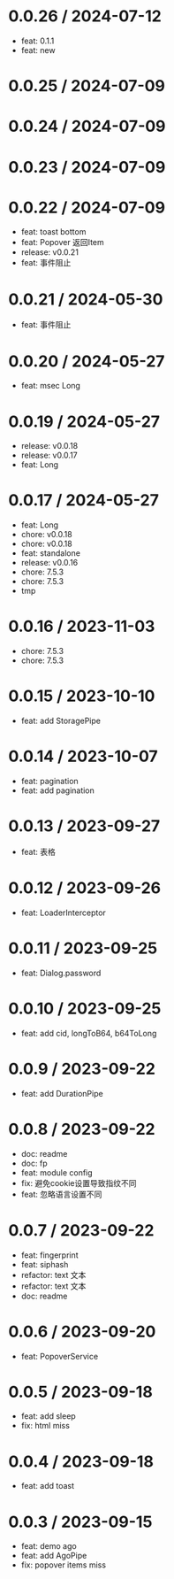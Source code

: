 
0.0.26 / 2024-07-12
===================

* feat: 0.1.1
* feat: new

0.0.25 / 2024-07-09
===================



0.0.24 / 2024-07-09
===================



0.0.23 / 2024-07-09
===================



0.0.22 / 2024-07-09
===================

* feat: toast bottom
* feat: Popover 返回Item
* release: v0.0.21
* feat: 事件阻止

0.0.21 / 2024-05-30
===================

* feat: 事件阻止

0.0.20 / 2024-05-27
===================

* feat: msec Long

0.0.19 / 2024-05-27
===================

* release: v0.0.18
* release: v0.0.17
* feat: Long

0.0.17 / 2024-05-27
===================

* feat: Long
* chore: v0.0.18
* chore: v0.0.18
* feat: standalone
* release: v0.0.16
* chore: 7.5.3
* chore: 7.5.3
* tmp

0.0.16 / 2023-11-03
===================

* chore: 7.5.3
* chore: 7.5.3

0.0.15 / 2023-10-10
===================

* feat: add StoragePipe

0.0.14 / 2023-10-07
===================

* feat: pagination
* feat: add pagination

0.0.13 / 2023-09-27
===================

* feat: 表格

0.0.12 / 2023-09-26
===================

* feat: LoaderInterceptor

0.0.11 / 2023-09-25
===================

* feat: Dialog.password

0.0.10 / 2023-09-25
===================

* feat: add cid, longToB64, b64ToLong

0.0.9 / 2023-09-22
==================

* feat: add DurationPipe

0.0.8 / 2023-09-22
==================

* doc: readme
* doc: fp
* feat: module config
* fix: 避免cookie设置导致指纹不同
* feat: 忽略语言设置不同

0.0.7 / 2023-09-22
==================

* feat: fingerprint
* feat: siphash
* refactor: text 文本
* refactor: text 文本
* doc: readme

0.0.6 / 2023-09-20
==================

* feat: PopoverService

0.0.5 / 2023-09-18
==================

* feat: add sleep
* fix: html miss

0.0.4 / 2023-09-18
==================

* feat: add toast

0.0.3 / 2023-09-15
==================

* feat: demo ago
* feat: add AgoPipe
* fix: popover items miss
